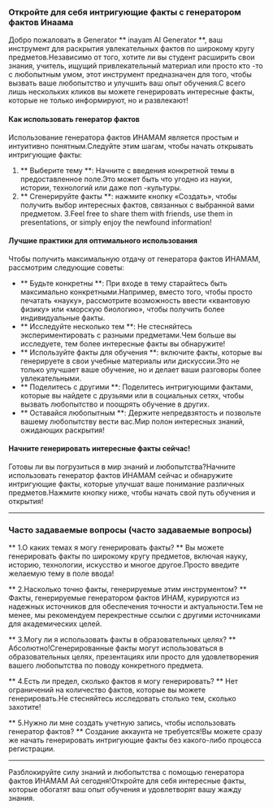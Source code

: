 ### Откройте для себя интригующие факты с генератором фактов Инаама

Добро пожаловать в Generator ** inayam AI Generator **, ваш инструмент для раскрытия увлекательных фактов по широкому кругу предметов.Независимо от того, хотите ли вы студент расширить свои знания, учитель, ищущий привлекательный материал или просто кто -то с любопытным умом, этот инструмент предназначен для того, чтобы вызвать ваше любопытство и улучшить ваш опыт обучения.С всего лишь нескольких кликов вы можете генерировать интересные факты, которые не только информируют, но и развлекают!

#### Как использовать генератор фактов

Использование генератора фактов ИНАМАМ является простым и интуитивно понятным.Следуйте этим шагам, чтобы начать открывать интригующие факты:

1. ** Выберите тему **: Начните с введения конкретной темы в предоставленное поле.Это может быть что угодно из науки, истории, технологий или даже поп -культуры.
2. ** Сгенерируйте факты **: нажмите кнопку «Создать», чтобы получить выбор интересных фактов, связанных с выбранной вами предметом.
3.Feel free to share them with friends, use them in presentations, or simply enjoy the newfound information!

#### Лучшие практики для оптимального использования

Чтобы получить максимальную отдачу от генератора фактов ИНАМАМ, рассмотрим следующие советы:

- ** Будьте конкретны **: При входе в тему старайтесь быть максимально конкретными.Например, вместо того, чтобы просто печатать «науку», рассмотрите возможность ввести «квантовую физику» или «морскую биологию», чтобы получить более индивидуальные факты.
- ** Исследуйте несколько тем **: Не стесняйтесь экспериментировать с разными предметами.Чем больше вы исследуете, тем более интересные факты вы обнаружите!
- ** Используйте факты для обучения **: включите факты, которые вы генерируете в свои учебные материалы или дискуссии.Это не только улучшает ваше обучение, но и делает ваши разговоры более увлекательными.
- ** Поделитесь с другими **: Поделитесь интригующими фактами, которые вы найдете с друзьями или в социальных сетях, чтобы вызвать любопытство и поощрять обучение в других.
- ** Оставайся любопытным **: Держите непредвзятость и позвольте вашему любопытству вести вас.Мир полон интересных знаний, ожидающих раскрытия!

#### Начните генерировать интересные факты сейчас!

Готовы ли вы погрузиться в мир знаний и любопытства?Начните использовать генератор фактов ИНАМАМ сейчас и обнаружите интригующие факты, которые улучшат ваше понимание различных предметов.Нажмите кнопку ниже, чтобы начать свой путь обучения и открытия!

---

### Часто задаваемые вопросы (часто задаваемые вопросы)

** 1.О каких темах я могу генерировать факты? **
Вы можете генерировать факты по широкому кругу предметов, включая науку, историю, технологии, искусство и многое другое.Просто введите желаемую тему в поле ввода!

** 2.Насколько точно факты, генерируемые этим инструментом? **
Факты, генерируемые генератором фактов ИНАМ, курируются из надежных источников для обеспечения точности и актуальности.Тем не менее, мы рекомендуем перекрестные ссылки с другими источниками для академических целей.

** 3.Могу ли я использовать факты в образовательных целях? **
Абсолютно!Сгенерированные факты могут использоваться в образовательных целях, презентациях или просто для удовлетворения вашего любопытства по поводу конкретного предмета.

** 4.Есть ли предел, сколько фактов я могу генерировать? **
Нет ограничений на количество фактов, которые вы можете генерировать.Не стесняйтесь исследовать столько тем, сколько захотите!

** 5.Нужно ли мне создать учетную запись, чтобы использовать генератор фактов? **
Создание аккаунта не требуется!Вы можете сразу же начать генерировать интригующие факты без какого-либо процесса регистрации.

---

Разблокируйте силу знаний и любопытства с помощью генератора фактов ИНАМАМ Ай сегодня!Откройте для себя интересные факты, которые обогатят ваш опыт обучения и удовлетворят вашу жажду знания.